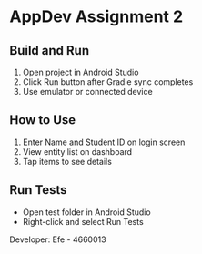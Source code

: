 # AppDev Assignment 2

## Build and Run
1. Open project in Android Studio
2. Click Run button after Gradle sync completes
3. Use emulator or connected device

## How to Use
1. Enter Name and Student ID on login screen
2. View entity list on dashboard
3. Tap items to see details

## Run Tests
- Open test folder in Android Studio
- Right-click and select Run Tests

Developer: Efe - 4660013